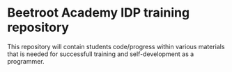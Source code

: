 # Beetroot Academy IDP training repository

This repository will contain students code/progress within various materials that is needed for successfull training and self-development as a programmer.

